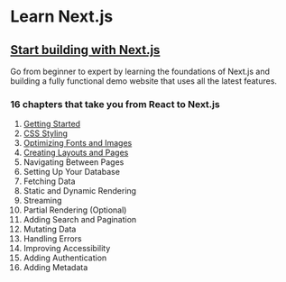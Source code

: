 # Learn Next.js

## [Start building with Next.js](https://nextjs.org/learn)

Go from beginner to expert by learning the foundations of Next.js and building a fully functional demo website that uses all the latest features.

### 16 chapters that take you from React to Next.js

1.  [Getting Started](https://nextjs.org/learn/dashboard-app/getting-started)
2.  [CSS Styling](https://nextjs.org/learn/dashboard-app/css-styling)
3.  [Optimizing Fonts and Images](https://nextjs.org/learn/dashboard-app/optimizing-fonts-images)
4.  [Creating Layouts and Pages](https://nextjs.org/learn/dashboard-app/creating-layouts-and-pages)
5.  Navigating Between Pages
6.  Setting Up Your Database
7.  Fetching Data
8.  Static and Dynamic Rendering
9.  Streaming
10. Partial Rendering (Optional)
11. Adding Search and Pagination
12. Mutating Data
13. Handling Errors
14. Improving Accessibility
15. Adding Authentication
16. Adding Metadata